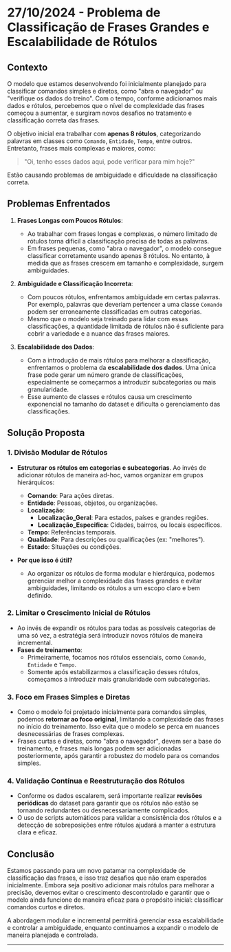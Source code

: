 # 27/10/2024 - Problema de Classificação de Frases Grandes e Escalabilidade de Rótulos

## Contexto

O modelo que estamos desenvolvendo foi inicialmente planejado para classificar comandos simples e diretos, como "abra o navegador" ou "verifique os dados do treino". Com o tempo, conforme adicionamos mais dados e rótulos, percebemos que o nível de complexidade das frases começou a aumentar, e surgiram novos desafios no tratamento e classificação correta das frases.

O objetivo inicial era trabalhar com **apenas 8 rótulos**, categorizando palavras em classes como `Comando`, `Entidade`, `Tempo`, entre outros. Entretanto, frases mais complexas e maiores, como:

> "Oi, tenho esses dados aqui, pode verificar para mim hoje?"

Estão causando problemas de ambiguidade e dificuldade na classificação correta.

## Problemas Enfrentados

1. **Frases Longas com Poucos Rótulos**:
    - Ao trabalhar com frases longas e complexas, o número limitado de rótulos torna difícil a classificação precisa de todas as palavras.
    - Em frases pequenas, como "abra o navegador", o modelo consegue classificar corretamente usando apenas 8 rótulos. No entanto, à medida que as frases crescem em tamanho e complexidade, surgem ambiguidades.

2. **Ambiguidade e Classificação Incorreta**:
    - Com poucos rótulos, enfrentamos ambiguidade em certas palavras. Por exemplo, palavras que deveriam pertencer a uma classe `Comando` podem ser erroneamente classificadas em outras categorias.
    - Mesmo que o modelo seja treinado para lidar com essas classificações, a quantidade limitada de rótulos não é suficiente para cobrir a variedade e a nuance das frases maiores.

3. **Escalabilidade dos Dados**:
    - Com a introdução de mais rótulos para melhorar a classificação, enfrentamos o problema da **escalabilidade dos dados**. Uma única frase pode gerar um número grande de classificações, especialmente se começarmos a introduzir subcategorias ou mais granularidade.
    - Esse aumento de classes e rótulos causa um crescimento exponencial no tamanho do dataset e dificulta o gerenciamento das classificações.

## Solução Proposta

### 1. **Divisão Modular de Rótulos**

- **Estruturar os rótulos em categorias e subcategorias**. Ao invés de adicionar rótulos de maneira ad-hoc, vamos organizar em grupos hierárquicos:
    - **Comando**: Para ações diretas.
    - **Entidade**: Pessoas, objetos, ou organizações.
    - **Localização**:
        - **Localização_Geral**: Para estados, países e grandes regiões.
        - **Localização_Especifica**: Cidades, bairros, ou locais específicos.
    - **Tempo**: Referências temporais.
    - **Qualidade**: Para descrições ou qualificações (ex: "melhores").
    - **Estado**: Situações ou condições.

- **Por que isso é útil?**
    - Ao organizar os rótulos de forma modular e hierárquica, podemos gerenciar melhor a complexidade das frases grandes e evitar ambiguidades, limitando os rótulos a um escopo claro e bem definido.

### 2. **Limitar o Crescimento Inicial de Rótulos**

- Ao invés de expandir os rótulos para todas as possíveis categorias de uma só vez, a estratégia será introduzir novos rótulos de maneira incremental.
- **Fases de treinamento**:
    - Primeiramente, focamos nos rótulos essenciais, como `Comando`, `Entidade` e `Tempo`.
    - Somente após estabilizarmos a classificação desses rótulos, começamos a introduzir mais granularidade com subcategorias.

### 3. **Foco em Frases Simples e Diretas**

- Como o modelo foi projetado inicialmente para comandos simples, podemos **retornar ao foco original**, limitando a complexidade das frases no início do treinamento. Isso evita que o modelo se perca em nuances desnecessárias de frases complexas.
- Frases curtas e diretas, como "abra o navegador", devem ser a base do treinamento, e frases mais longas podem ser adicionadas posteriormente, após garantir a robustez do modelo para os comandos simples.

### 4. **Validação Contínua e Reestruturação dos Rótulos**

- Conforme os dados escalarem, será importante realizar **revisões periódicas** do dataset para garantir que os rótulos não estão se tornando redundantes ou desnecessariamente complicados.
- O uso de scripts automáticos para validar a consistência dos rótulos e a detecção de sobreposições entre rótulos ajudará a manter a estrutura clara e eficaz.

## Conclusão

Estamos passando para um novo patamar na complexidade de classificação das frases, e isso traz desafios que não eram esperados inicialmente. Embora seja positivo adicionar mais rótulos para melhorar a precisão, devemos evitar o crescimento descontrolado e garantir que o modelo ainda funcione de maneira eficaz para o propósito inicial: classificar comandos curtos e diretos.

A abordagem modular e incremental permitirá gerenciar essa escalabilidade e controlar a ambiguidade, enquanto continuamos a expandir o modelo de maneira planejada e controlada.

---

